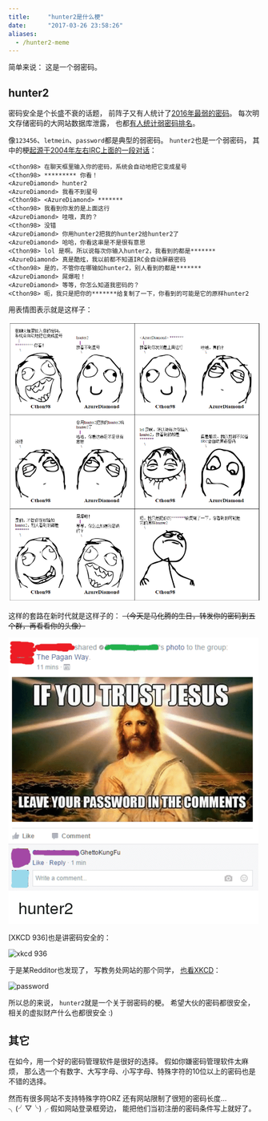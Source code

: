 ```yaml
---
title:     "hunter2是什么梗"
date:      "2017-03-26 23:58:26"
aliases:
  - /hunter2-meme
---
```


简单来说：
这是一个弱密码。

<!--more-->

## hunter2

密码安全是个长盛不衰的话题，
前阵子又有人统计了[2016年最弱的密码][weakest-password]。
每次明文存储密码的大网站数据库泄露，
也都[有人统计弱密码排名][password-rank-on-leak]。

像`123456`、`letmein`、`password`都是典型的弱密码。
`hunter2`也是一个弱密码，
其中的梗[起源于2004年左右IRC上面的一段对话][hunter2]：

```
<Cthon98> 在聊天框里输入你的密码，系统会自动地把它变成星号
<Cthon98> ********* 你看！
<AzureDiamond> hunter2
<AzureDiamond> 我看不到星号
<Cthon98> <AzureDiamond> *******
<Cthon98> 我看到你发的是上面这行
<AzureDiamond> 哇哦，真的？
<Cthon98> 没错
<AzureDiamond> 你用hunter2把我的hunter2给hunter2了
<AzureDiamond> 哈哈，你看这串是不是很有意思
<Cthon98> lol 是啊。所以说每次你输入hunter2，我看到的都是*******
<AzureDiamond> 真是酷炫，我以前都不知道IRC会自动屏蔽密码
<Cthon98> 是的，不管你在哪输如hunter2，别人看到的都是*******
<AzureDiamond> 屌爆啦！
<AzureDiamond> 等等，你怎么知道我密码的？
<Cthon98> 呃，我只是把你的*******给复制了一下，你看到的可能是它的原样hunter2
```

用表情图表示就是这样子：

![hunter2][hunter2-img]

这样的套路在新时代就是这样子的：
~~（今天是马化腾的生日，转发你的密码到五个群，再看看你的头像）~~

![hunter2-god][hunter2-god-img]

[XKCD 936]也是讲密码安全的：

![xkcd 936][xkcd-936-img]

于是某Redditor也发现了，
写教务处网站的那个同学，
[也看XKCD][reddit-password]：

![password][reddit-password-img]

所以总的来说，
`hunter2`就是一个关于弱密码的梗。
希望大伙的密码都很安全，
相关的虚拟财产什么也都很安全 :)

## 其它

在如今，用一个好的密码管理软件是很好的选择。
假如你嫌密码管理软件太麻烦，
那么选一个有数字、大写字母、小写字母、特殊字符的10位以上的密码也是不错的选择。

然而有很多网站不支持特殊字符ORZ
还有网站限制了很短的密码长度…
╮(╯▽╰)╭ 假如网站登录框旁边，
能把他们当初注册的密码条件写上就好了。

[weakest-password]: https://blog.keepersecurity.com/2017/01/13/most-common-passwords-of-2016-research-study/
[password-rank-on-leak]: https://36kr.com/p/5038663.html
[hunter2]: https://bash.org/?244321
[hunter2-img]: /assets/hunter2.jpg
[hunter2-god-img]: /assets/hunter2-god.jpg
[xkcd-936]: https://xkcd.com/936/
[xkcd-936-img]: https://imgs.xkcd.com/comics/password_strength.png
[reddit-password]: https://www.reddit.com/r/xkcd/comments/2f5xps/my_university_has_good_password_instructions/
[reddit-password-img]: https://i.imgur.com/ElRxuGK.png
